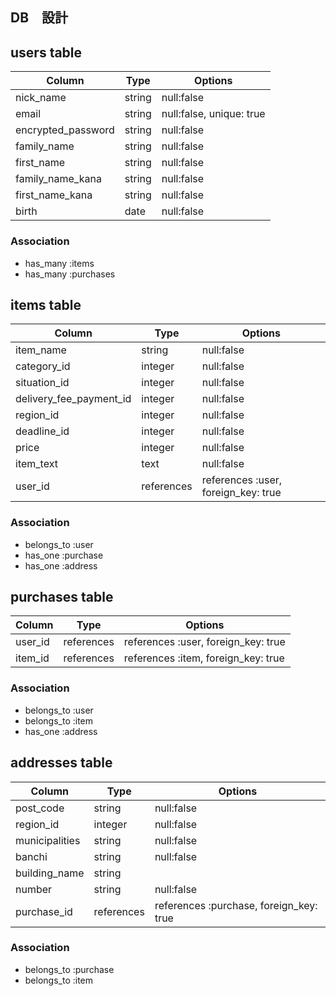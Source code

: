 ## DB　設計

## users table

|Column               |Type  |Options                  |
|---------------------|------|-------------------------|
|nick_name            |string|null:false               |
|email                |string|null:false, unique: true |
|encrypted_password   |string|null:false               |
|family_name          |string|null:false               |
|first_name           |string|null:false               |
|family_name_kana     |string|null:false               |
|first_name_kana      |string|null:false               | 
|birth                |date  |null:false               |

### Association

* has_many :items
* has_many :purchases

## items table

|Column   |Type  |Options   |
|---------|------|----------|
|item_name|string|null:false|
|category_id |integer|null:false|
|situation_id|integer|null:false|
|delivery_fee_payment_id |integer|null:false|
|region_id   |integer|null:false|
|deadline_id |integer|null:false|
|price    |integer|null:false|
|item_text|text  |null:false|
|user_id|references|references :user,  foreign_key: true|

### Association

* belongs_to :user
* has_one :purchase
* has_one :address

## purchases table

|Column        |Type  |Options                             |
|--------------|------|------------------------------------|
|user_id       |references|references :user,  foreign_key: true|
|item_id       |references|references :item,  foreign_key: true|


### Association

* belongs_to :user
* belongs_to :item
* has_one :address

## addresses table

|Column        |Type  |Options   |
|--------------|------|----------|
|post_code     |string|null:false|
|region_id   |integer|null:false|
|municipalities|string|null:false|
|banchi        |string|null:false|
|building_name |string||
|number        |string|null:false|
|purchase_id|references|references :purchase,  foreign_key: true|


### Association

* belongs_to :purchase
* belongs_to :item